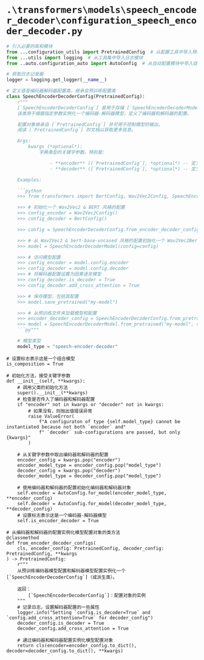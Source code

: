 # `.\transformers\models\speech_encoder_decoder\configuration_speech_encoder_decoder.py`

```py
# 引入必要的库和模块
from ...configuration_utils import PretrainedConfig  # 从配置工具中导入预训练配置类
from ...utils import logging  # 从工具集中导入日志模块
from ..auto.configuration_auto import AutoConfig  # 从自动配置模块中导入自动配置类

# 获取日志记录器
logger = logging.get_logger(__name__)

# 定义语音编码器解码器配置类，继承自预训练配置类
class SpeechEncoderDecoderConfig(PretrainedConfig):
    r"""
    [`SpeechEncoderDecoderConfig`] 是用于存储 [`SpeechEncoderDecoderModel`] 的配置类。
    该类用于根据指定参数实例化一个编码器-解码器模型，定义了编码器和解码器的配置。

    配置对象继承自 [`PretrainedConfig`] 并可用于控制模型的输出。
    阅读 [`PretrainedConfig`] 的文档以获取更多信息。

    Args:
        kwargs (*optional*):
            字典类型的关键字参数。特别是:

                - **encoder** ([`PretrainedConfig`], *optional*) -- 定义编码器配置的配置对象实例。
                - **decoder** ([`PretrainedConfig`], *optional*) -- 定义解码器配置的配置对象实例。

    Examples:

    ```python
    >>> from transformers import BertConfig, Wav2Vec2Config, SpeechEncoderDecoderConfig, SpeechEncoderDecoderModel

    >>> # 初始化一个 Wav2Vec2 & BERT 风格的配置
    >>> config_encoder = Wav2Vec2Config()
    >>> config_decoder = BertConfig()

    >>> config = SpeechEncoderDecoderConfig.from_encoder_decoder_configs(config_encoder, config_decoder)

    >>> # 从 Wav2Vec2 & bert-base-uncased 风格的配置初始化一个 Wav2Vec2Bert 模型
    >>> model = SpeechEncoderDecoderModel(config=config)

    >>> # 访问模型配置
    >>> config_encoder = model.config.encoder
    >>> config_decoder = model.config.decoder
    >>> # 将解码器配置设置为因果语言模型
    >>> config_decoder.is_decoder = True
    >>> config_decoder.add_cross_attention = True

    >>> # 保存模型，包括其配置
    >>> model.save_pretrained("my-model")

    >>> # 从预训练文件夹加载模型和配置
    >>> encoder_decoder_config = SpeechEncoderDecoderConfig.from_pretrained("my-model")
    >>> model = SpeechEncoderDecoderModel.from_pretrained("my-model", config=encoder_decoder_config)
    ```py"""

    # 模型类型
    model_type = "speech-encoder-decoder"
```  
    # 设置标志表示这是一个组合模型
    is_composition = True

    # 初始化方法，接受关键字参数
    def __init__(self, **kwargs):
        # 调用父类的初始化方法
        super().__init__(**kwargs)
        # 检查是否传入了编码器和解码器配置
        if "encoder" not in kwargs or "decoder" not in kwargs:
            # 如果没有，则抛出值错误异常
            raise ValueError(
                f"A configuraton of type {self.model_type} cannot be instantiated because not both `encoder` and"
                f" `decoder` sub-configurations are passed, but only {kwargs}"
            )

        # 从关键字参数中取出编码器和解码器的配置
        encoder_config = kwargs.pop("encoder")
        encoder_model_type = encoder_config.pop("model_type")
        decoder_config = kwargs.pop("decoder")
        decoder_model_type = decoder_config.pop("model_type")

        # 使用编码器和解码器的配置初始化编码器和解码器对象
        self.encoder = AutoConfig.for_model(encoder_model_type, **encoder_config)
        self.decoder = AutoConfig.for_model(decoder_model_type, **decoder_config)
        # 设置标志表示这是一个编码器-解码器模型
        self.is_encoder_decoder = True

    # 从编码器和解码器的配置实例化模型配置对象的类方法
    @classmethod
    def from_encoder_decoder_configs(
        cls, encoder_config: PretrainedConfig, decoder_config: PretrainedConfig, **kwargs
    ) -> PretrainedConfig:
        r"""
        从预训练编码器模型配置和解码器模型配置实例化一个 [`SpeechEncoderDecoderConfig`]（或派生类）。

        返回：
            [`SpeechEncoderDecoderConfig`]：配置对象的实例
        """
        # 记录日志，设置解码器配置的一些属性
        logger.info("Setting `config.is_decoder=True` and `config.add_cross_attention=True` for decoder_config")
        decoder_config.is_decoder = True
        decoder_config.add_cross_attention = True

        # 通过编码器和解码器配置实例化模型配置对象
        return cls(encoder=encoder_config.to_dict(), decoder=decoder_config.to_dict(), **kwargs)
```